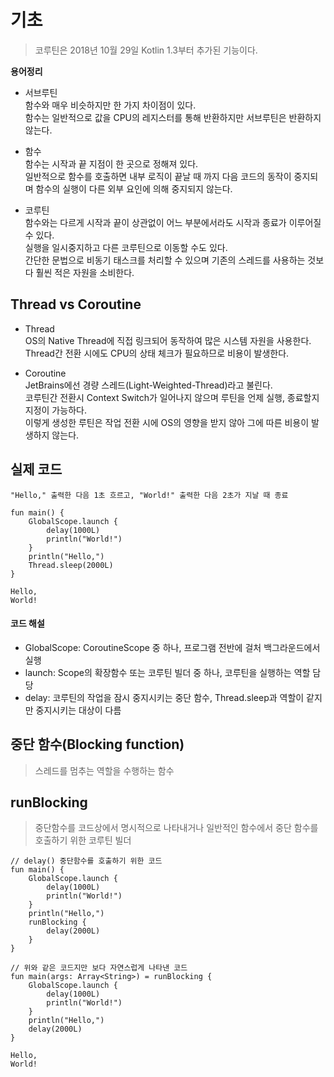 # 기초
> 코루틴은 2018년 10월 29일 Kotlin 1.3부터 추가된 기능이다.

**용어정리**  
- 서브루틴  
함수와 매우 비슷하지만 한 가지 차이점이 있다.   
함수는 일반적으로 값을 CPU의 레지스터를 통해 반환하지만 서브루틴은 반환하지 않는다.

- 함수  
함수는 시작과 끝 지점이 한 곳으로 정해져 있다.  
일반적으로 함수를 호출하면 내부 로직이 끝날 때 까지 다음 코드의 동작이 중지되며 함수의 실행이 다른 외부 요인에 의해 중지되지 않는다.

- 코루틴  
함수와는 다르게 시작과 끝이 상관없이 어느 부분에서라도 시작과 종료가 이루어질 수 있다.   
실행을 일시중지하고 다른 코루틴으로 이동할 수도 있다.  
간단한 문법으로 비동기 태스크를 처리할 수 있으며 기존의 스레드를 사용하는 것보다 훨씬 적은 자원을 소비한다.  

## Thread vs Coroutine
- Thread  
OS의 Native Thread에 직접 링크되어 동작하여 많은 시스템 자원을 사용한다.  
Thread간 전환 시에도 CPU의 상태 체크가 필요하므로 비용이 발생한다.

- Coroutine  
JetBrains에선 경량 스레드(Light-Weighted-Thread)라고 불린다.  
코루틴간 전환시 Context Switch가 일어나지 않으며 루틴을 언제 실행, 종료할지 지정이 가능하다.  
이렇게 생성한 루틴은 작업 전환 시에 OS의 영향을 받지 않아 그에 따른 비용이 발생하지 않는다.

## 실제 코드
```
"Hello," 출력한 다음 1초 흐르고, "World!" 출력한 다음 2초가 지날 때 종료

fun main() {
    GlobalScope.launch {
        delay(1000L)
        println("World!")
    }
    println("Hello,")
    Thread.sleep(2000L)
}

Hello,
World!
```

#### 코드 해설
* GlobalScope: CoroutineScope 중 하나, 프로그램 전반에 걸처 백그라운드에서 실행
* launch: Scope의 확장함수 또는 코루틴 빌더 중 하나, 코루틴을 실행하는 역할 담당
* delay: 코루틴의 작업을 잠시 중지시키는 중단 함수, Thread.sleep과 역할이 같지만 중지시키는 대상이 다름

## 중단 함수(Blocking function)
> 스레드를 멈추는 역할을 수행하는 함수

## runBlocking
> 중단함수를 코드상에서 명시적으로 나타내거나 일반적인 함수에서 중단 함수를 호출하기 위한 코루틴 빌더
```
// delay() 중단함수를 호출하기 위한 코드
fun main() { 
    GlobalScope.launch {
        delay(1000L)
        println("World!")
    }
    println("Hello,")
    runBlocking {
        delay(2000L)
    } 
}

// 위와 같은 코드지만 보다 자연스럽게 나타낸 코드
fun main(args: Array<String>) = runBlocking {
    GlobalScope.launch {
        delay(1000L)
        println("World!")
    }
    println("Hello,")
    delay(2000L)
}

Hello,
World!
```
